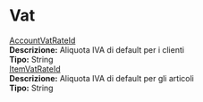# Vat
[AccountVatRateId](#accountvatrateid)	 
**Descrizione:** Aliquota IVA di default per i clienti	 
**Tipo:** String	 
[ItemVatRateId](#itemvatrateid)	 
**Descrizione:** Aliquota IVA di default per gli articoli	 
**Tipo:** String

